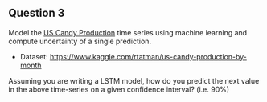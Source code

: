 ## Question 3

Model the [US Candy Production](https://www.kaggle.com/rtatman/us-candy-production-by-month) time series using machine learning and compute uncertainty of a single prediction.

-   Dataset: https://www.kaggle.com/rtatman/us-candy-production-by-month

Assuming you are writing a LSTM model, how do you predict the next value in the above time-series on a given confidence interval? (i.e. 90%)

